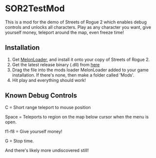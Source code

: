 # SOR2TestMod
This is a mod for the demo of Streets of Rogue 2 which enables debug controls and unlocks all characters. Play as any character you want, give yourself money, teleport around the map, even freeze time!
## Installation
1. Get [MelonLoader](https://melonwiki.xyz/), and install it onto your copy of Streets of Rogue 2.
2. Get the latest release binary (.dll) from [here](https://github.com/Brazmann/SOR2DebugMod/releases/tag/Release)
3. Drag the file into the mods loader MelonLoader added to your game installation. If there's none, then make a folder called 'Mods'.
4. Hit play and everything should work!
## Known Debug Controls
C = Short range teleport to mouse position

Space = Teleports to region on the map below cursor when the menu is open.

f1-f8 = Give yourself money!

G = Stop time.

And there's likely more undiscovered still!
